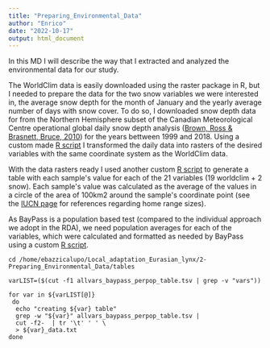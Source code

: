 ```yaml
---
title: "Preparing_Environmental_Data"
author: "Enrico"
date: "2022-10-17"
output: html_document
---
```


In this MD I will describe the way that I extracted and analyzed the environmental data for our study.

The WorldClim data is easily downloaded using the raster package in R, but I needed to prepare the data for the two snow variables we were interested in, the average snow depth for the month of January and the yearly average number of days with snow cover. To do so, I downloaded snow depth data for from the Northern Hemisphere subset of the Canadian Meteorological Centre operational global daily snow depth analysis ([Brown, Ross & Brasnett, Bruce, 2010](https://nsidc.org/data/nsidc-0447/versions/1)) for the years bettween 1999 and 2018. Using a custom made [R script](code/create_snow_rasters.R) I transformed the daily data into rasters of the desired variables with the same coordinate system as the WorldClim data.

With the data rasters ready I used another custom [R script](code/get_perpop_vars_table_for_baypass.R) to generate a table with each sample's value for each of the 21 variables (19 worldclim + 2 snow). Each sample's value was calculated as the average of the values in a circle of the area of 100km2 around the sample's coordinate point (see the [IUCN page](https://www.iucnredlist.org/species/12519/121707666#habitat-ecology) for references regarding home range sizes).

As BayPass is a population based test (compared to the individual approach we adopt in the RDA), we need population averages for each of the variables, which were calculated and formatted as needed by BayPass using a custom [R script](code/get_perpop_vars_table_for_baypass.R).

```
cd /home/ebazzicalupo/Local_adaptation_Eurasian_lynx/2-Preparing_Environmental_Data/tables

varLIST=($(cut -f1 allvars_baypass_perpop_table.tsv | grep -v "vars"))

for var in ${varLIST[@]}
 do
  echo "creating ${var} table"
  grep -w "${var}" allvars_baypass_perpop_table.tsv |
  cut -f2-  | tr '\t' ' ' \
  > ${var}_data.txt
done
```
